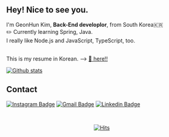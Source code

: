 ## Hey! Nice to see you.
I'm GeonHun Kim, **Back-End developlor**, from South Korea🇰🇷 <br>
✏️ Currently learning Spring, Java. <br>
I really like Node.js and JavaScript, TypeScript, too. <br>

<br>This is my resume in Korean. --> [📜 here!!](https://www.notion.so/dnatuna/Back-End-Engineer-8b38348d3eb34ceea9c453974f5987dd) <br>

[![Github stats](https://github-readme-stats.vercel.app/api?username=DNATUNA&cound_private=true&show_icons=true)](https://github.com/anuraghazra/github-readme-stats)

## Contact
[![Instagram Badge](https://img.shields.io/badge/-Instagram-dd2a7b?style=flat-square&logo=instagram&logoColor=white)](https://www.instagram.com/_tuna__hun/?hl=ko)
[![Gmail Badge](https://img.shields.io/badge/Gmail-d14836?style=flat-square&logo=Gmail&logoColor=white)](mailto:dnatuna123@gmail.com)
[![Linkedin Badge](https://img.shields.io/badge/-LinkedIn-0077B5?style=flat-square&logo=Linkedin&logoColor=white)](https://www.linkedin.com/in/DNATUNA/)

<br>
<div align=center>
  
[![Hits](https://hits.seeyoufarm.com/api/count/incr/badge.svg?url=https%3A%2F%2Fgithub.com%2FDNATUNA%2Fhit-counter&count_bg=%23FF8A00&title_bg=%23982828&icon=&icon_color=%23232020&title=hits&edge_flat=false)](https://hits.seeyoufarm.com)
  
</div>

